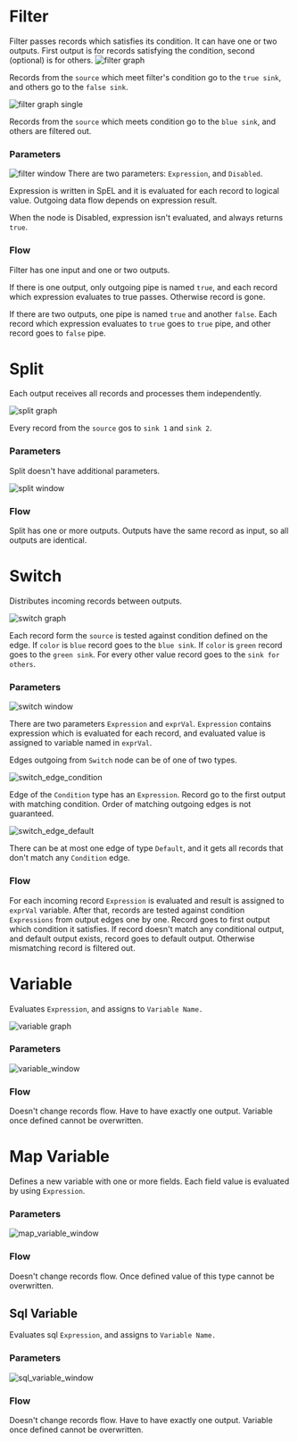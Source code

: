 # Filter
Filter passes records which satisfies its condition. It can have one or two outputs. 
First output is for records satisfying the condition, second (optional) is for others.
![filter graph](../img/filter_graph.png)

Records from the `source` which meet filter's condition go to the `true sink`, and others go to the `false sink`. 

![filter graph single](../img/filter_graph_single.png)

Records from the `source` which meets condition go to the `blue sink`, and others are filtered out. 

### Parameters
![filter window](../img/filter_window.png)
There are two parameters: `Expression`, and `Disabled`.

Expression is written in SpEL and it is evaluated for each record to logical value. Outgoing data flow depends on expression result.

When the node is Disabled, expression isn't evaluated, and always returns `true`.         

### Flow
Filter has one input and one or two outputs. 

If there is one output, only outgoing pipe is named `true`, and each record which expression evaluates to true passes. Otherwise record is gone.

If there are two outputs, one pipe is named `true` and another `false`. Each record which expression evaluates to `true` goes to `true` pipe, and other record goes to `false` pipe.  



# Split 
Each output receives all records and processes them independently. 

![split graph](../img/split_graph.png)

Every record from the `source` gos to `sink 1` and `sink 2`.

### Parameters
Split doesn't have additional parameters.

![split window](../img/split_window.png)

### Flow
Split has one or more outputs. Outputs have the same record as input, so all outputs are identical.



# Switch
Distributes incoming records between outputs.
 
![switch graph](../img/switch_graph.png)

Each record form the `source` is tested against condition defined on the edge. If `color` is `blue` record goes to the `blue sink`.  If `color` is `green` record goes to the `green sink`. For every other value record goes to the `sink for others`.

### Parameters 
![switch window](../img/switch_window.png)

There are two parameters `Expression` and `exprVal`. `Expression` contains expression which is evaluated for each record, and evaluated value is assigned to variable named in `exprVal`.
 
Edges outgoing from `Switch` node can be of one of two types.
 
![switch_edge_condition](../img/switch_edge_condition.png)

Edge of the `Condition` type has an `Expression`. Record go to the first output with matching condition. Order of matching outgoing edges is not guaranteed.

![switch_edge_default](../img/switch_edge_default.png)

There can be at most one edge of type `Default`, and it gets all records that don't match any `Condition` edge. 

### Flow
For each incoming record `Expression` is evaluated and result is assigned to `exprVal` variable. After that, records are tested against condition `Expressions` from output edges one by one. Record goes to first output which condition it satisfies. If record doesn't match any conditional output, and default output exists, record goes to default output. Otherwise mismatching record is filtered out.



# Variable
Evaluates `Expression`, and assigns to `Variable Name.`

![variable graph](../img/variable_graph.png)

###  Parameters

![variable_window](../img/variable_window.png)

### Flow  
Doesn't change records flow. Have to have exactly one output. Variable once defined cannot be overwritten.

# Map Variable 
Defines a new variable with one or more fields. Each field value is evaluated by using `Expression`.  

### Parameters
![map_variable_window](../img/map_variable_window.png)

### Flow
Doesn't change records flow. Once defined value of this type cannot be overwritten.  


## Sql Variable
Evaluates sql `Expression`, and assigns to `Variable Name.`

### Parameters
![sql_variable_window](../img/sql_variable_window.png)

### Flow
Doesn't change records flow. Have to have exactly one output. Variable once defined cannot be overwritten.  
